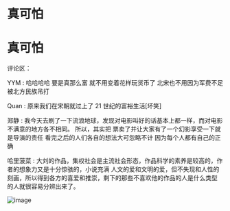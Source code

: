 # 真可怕

# 真可怕

评论区：

YYM : 哈哈哈哈 要是真那么富 就不用变着花样玩货币了 北宋也不用因为军费不足被北方民族吊打

Quan : 原来我们在宋朝就过上了 21 世纪的富裕生活[坏笑]

郑静 : 我今天去刷了一下流浪地球，发现对电影叫好的话基本上都一样，而对电影不满意的地方各不相同。 所以，其实把 票卖了并让大家有了一个幻影享受一下就是导演的责任 看完之后的人们各自的想法大可忽略不计 因为每个人都有自己的正 确

哈里菠菜 : 大刘的作品，集权社会是主流社会形态，作品科学的素养是较高的，作者的想象力又是十分惊骇的，小说充满 人文的爱和文明的爱，但不失现和人性的刻画，所以得到各方的喜爱和推崇，剩下的那些不喜欢他的作品的人是什么类型 的人就很容易分辨出来了。

![image](img/Image_0231.png)